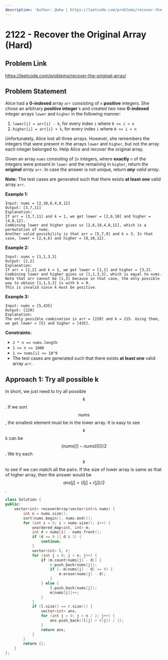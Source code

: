 ```yaml
---
description: 'Author: @wkw | https://leetcode.com/problems/recover-the-original-array/'
---
```


# 2122 - Recover the Original Array (Hard)

## Problem Link

https://leetcode.com/problems/recover-the-original-array/

## Problem Statement

Alice had a **0-indexed** array `arr` consisting of `n` **positive** integers. She chose an arbitrary **positive integer** `k` and created two new **0-indexed** integer arrays `lower` and `higher` in the following manner:

1. `lower[i] = arr[i] - k`, for every index `i` where `0 <= i < n`
2. `higher[i] = arr[i] + k`, for every index `i` where `0 <= i < n`

Unfortunately, Alice lost all three arrays. However, she remembers the integers that were present in the arrays `lower` and `higher`, but not the array each integer belonged to. Help Alice and recover the original array.

Given an array `nums` consisting of `2n` integers, where **exactly** `n` of the integers were present in `lower` and the remaining in `higher`, return _the **original** array_ `arr`. In case the answer is not unique, return _**any** valid array_.

**Note:** The test cases are generated such that there exists **at least one** valid array `arr`.

**Example 1:**

```
Input: nums = [2,10,6,4,8,12]
Output: [3,7,11]
Explanation:
If arr = [3,7,11] and k = 1, we get lower = [2,6,10] and higher = [4,8,12].
Combining lower and higher gives us [2,6,10,4,8,12], which is a permutation of nums.
Another valid possibility is that arr = [5,7,9] and k = 3. In that case, lower = [2,4,6] and higher = [8,10,12].
```

**Example 2:**

```
Input: nums = [1,1,3,3]
Output: [2,2]
Explanation:
If arr = [2,2] and k = 1, we get lower = [1,1] and higher = [3,3].
Combining lower and higher gives us [1,1,3,3], which is equal to nums.
Note that arr cannot be [1,3] because in that case, the only possible way to obtain [1,1,3,3] is with k = 0.
This is invalid since k must be positive.
```

**Example 3:**

```
Input: nums = [5,435]
Output: [220]
Explanation:
The only possible combination is arr = [220] and k = 215. Using them, we get lower = [5] and higher = [435].
```

**Constraints:**

- `2 * n == nums.length`
- `1 <= n <= 1000`
- `1 <= nums[i] <= 10^9`
- The test cases are generated such that there exists **at least one** valid array `arr`.

## Approach 1: Try all possible k

In short, we just need to try all possible $$k$$. If we sort $$nums$$, the smallest element must be in the lower array. It is easy to see $$k$$k can be $$(nums[i]−nums[0])/2$$. We try each $$k$$ to see if we can match all the pairs. If the size of lower array is same as that of higher array, then the answer would be $$ans[j]=(l[j]+r[j])/2$$.

<SolutionAuthor name="@wkw"/>

```cpp
class Solution {
public:
    vector<int> recoverArray(vector<int>& nums) {
        int n = nums.size();
        sort(nums.begin(), nums.end());
        for (int i = 0; i < nums.size(); i++) {
            unordered_map<int, int> m;
            int d = nums[i] - nums.front();
            if (d == 0 || d & 1) {
                continue;
            }
            vector<int> l, r;
            for (int j = 0; j < n; j++) {
                if (m.count(nums[j] - d)) {
                    r.push_back(nums[j]);
                    if (--m[nums[j] - d] == 0) {
                        m.erase(nums[j] - d);
                    }
                } else {
                    l.push_back(nums[j]);
                    m[nums[j]]++;
                }
            }
            if (l.size() == r.size()) {
                vector<int> ans;
                for (int j = 0; j < n / 2; j++) {
                    ans.push_back((l[j] + r[j]) / 2);
                }
                return ans;
            }
        }
        return {};
    }
};
```
